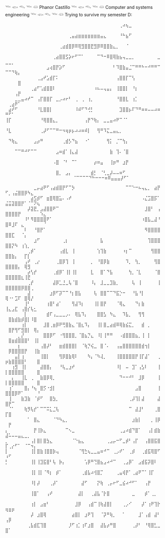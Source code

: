 𓆝 𓆟 𓆞 𓆝 𓆛 Phanor Castillo
𓆝 𓆟 𓆞 𓆝 𓆛 Computer and systems engineering
𓆝 𓆟 𓆞 𓆝 𓆛 Trying to survive my semester D:




⠀⠀⠀⠀⠀⠀⠀⠀⠀⠀⠀⠀⠀⠀⠀⠀⠀⠀⠀⠀⠀⠀⠀⠀⠀⠀⠀⠀⠀⠀⠀⠀⠀⠀⠀⠀⢀⠴⢦⣀⠀⠀⠀⠀⠀⠀⠀⠀⠀⠀⠀⠀⠀⠀
⠀⠀⠀⠀⠀⠀⠀⠀⠀⠀⠀⠀⠀⠀⠀⠀⠀⠀⠀⠀⢀⣤⣴⣶⣶⣶⣶⣶⣶⣶⣤⣄⠀⠀⠀⠀⠘⠓⣦⠋⠀⠀⠀⠀⠀⠀⠀⠀⠀⠀⠀⠀⠀⠀
⠀⠀⠀⠀⠀⠀⠀⠀⠀⠀⠀⠀⠀⠀⠀⠀⠀⢀⣴⣾⣿⡿⠿⢿⣻⣿⣿⣟⣻⡿⠿⣿⣿⣷⣄⡀⠀⠀⠈⠀⠀⠀⠀⠀⠀⠀⠀⠀⠀⠀⠀⠀⠀⠀
⠀⠀⠀⠀⠀⠀⠀⠀⠀⠀⠀⠀⠀⠀⠀⢀⣴⣿⣿⣫⡵⠖⠋⠉⠁⠀⠀⠀⠀⠉⠙⠒⠿⣿⢿⣷⣦⢤⣀⣀⡀⠀⠀⠀⠀⠀⠀⠀⣀⣀⣀⡀⠀⠀
⠀⠀⠀⠀⠀⠀⠀⠀⠀⠀⠀⠀⠀⣠⢴⣿⡟⡵⠋⠀⠀⠀⠀⠀⠀⠀⠀⠀⠀⠀⠀⠀⠀⠀⠃⠹⣿⣷⣤⣈⠉⠛⠛⠓⠒⠚⠛⠛⠉⠉⠉⠙⢷⡄
⠀⠀⠀⠀⠀⠀⠀⠀⠀⠀⢀⣠⠞⣡⣾⡏⠅⠀⠀⠀⠀⠀⠀⠀⠀⠀⠀⠀⠀⠀⠀⠀⠀⠀⠀⢠⣿⣿⡏⠉⢣⠀⠀⠀⠀⠀⠀⠀⠀⠀⠀⠀⠀⣿
⠀⠀⠀⠀⠀⠀⠀⠀⢀⣴⠋⢡⣾⣿⣿⠇⠀⠀⠀⠀⠀⠀⠀⠀⠀⠀⠀⠀⠰⠦⠤⢤⣤⡄⠀⢸⣿⣿⡇⠀⠘⡆⠀⠀⠀⠀⠀⠀⠀⠀⠀⠀⢠⡟
⠀⠀⠀⣀⣀⣤⠴⠞⠉⠀⢠⡏⣿⣿⡏⠀⣀⡠⠴⠖⠃⠀⢀⠀⢀⠀⢰⡀⠀⠀⠀⠀⠀⠀⠀⠘⣿⣿⣇⠀⢰⡁⠀⠀⠀⠀⠀⠀⠀⠀⢀⣴⠟⠁
⠀⣴⠞⠋⠀⠀⠀⠀⠀⠀⠘⣇⣿⣿⡇⠀⠀⠀⠀⠀⠀⠀⠸⠾⠋⠙⢚⡃⠀⠀⠀⠀⠀⠀⠀⠀⣹⣿⣿⡦⠏⠙⠛⠶⠶⠤⠤⠴⠶⠛⠋⠁⠀⠀
⢸⡏⠀⠀⠀⠀⠀⠀⠀⠀⠀⠘⢿⣿⣿⣄⡀⠀⠀⠀⠀⠀⠀⠀⠀⢠⡟⠙⢷⡄⠀⣀⣀⣤⠴⠟⠉⠈⠁⠀⠀⠀⠀⠀⠀⠀⠀⠀⠀⠀⠀⠀⠀⠀
⠘⣇⠀⠀⠀⠀⠀⠀⠀⠀⠀⢀⡼⠋⠉⠉⠛⠒⠲⢶⡶⡦⠴⠴⠶⠾⡇⠀⠀⢻⠛⠹⣍⣀⣤⣄⡀⠀⠀⠀⠀⠀⠀⠀⠀⠀⠀⠀⠀⠀⠀⠀⠀⠀
⠀⠙⢷⣄⠀⠀⠀⠀⠀⣠⡴⠛⠀⠀⠀⠀⠀⠀⢀⣾⡣⠙⣦⠀⠀⠐⠁⠀⠀⠀⠀⠀⢻⡅⠀⡈⠉⢳⡄⠀⠀⠀⠀⠀⠀⠀⠀⠀⠀⠀⠀⠀⠀⠀
⠀⠀⠀⠉⠉⠛⠚⠋⠉⠉⠀⠀⠀⠀⠀⠀⣠⠶⣾⠁⢸⣄⣼⠀⠀⠀⠀⠀⠀⠀⠀⠀⠀⣷⠀⢹⠄⠈⣿⠀⠀⠀⠀⠀⠀⠀⠀⠀⠀⠀⠀⠀⠀⠀
⠀⠀⠀⠀⠀⠀⠀⠀⠀⠀⠀⠀⠀⠀⠀⠠⣿⠀⠈⠃⠀⠉⠁⠀⠀⠀⠀⠀⡴⠶⣤⠀⠀⢸⡶⠛⠀⣰⡟⠀⠀⠀⠀⠀⠀⠀⠀⠀⠀⠀⠀⠀⠀⠀
⠀⠀⠀⠀⠀⠀⠀⠀⠀⠀⠀⠀⠀⠀⠀⠀⣿⡀⠀⣠⡄⠀⠀⠀⠀⠀⠀⣾⡃⠀⠈⢃⣀⡼⠤⠤⠶⠋⠀⠀⠀⠀⠀⠀⠀⠀⠀⠀⠀⠀⠀⠀⠀⠀
⠀⠀⠀⠀⠀⠀⠀⠀⠀⠀⠀⠀⠀⠀⠀⠀⠈⠉⠉⠉⠉⠙⠓⠒⠒⠒⠶⠿⣤⣤⣤⡼⠋⠁⠀

⠀⠀⠀⠀⠀⠀⠀⠀⠀⣀⡤⣴⠟⠋⢠⣴⣾⣿⡟⠋⠉⡳⠀⠀⠀⠀⠀⠀⠀⠀⠀⠀⠀⠀⠀⠀⠀⠀⠉⠉⠑⠒⠦⢤⣄⡀⠀⣴⡟⠋⡀⢠⣬⣿⣿⡿⠳⣄⠀⠀⠀⠀
⠀⠀⠀⠀⠀⠀⠀⠀⣴⣫⡾⠋⠀⣶⣿⢿⣿⣥⠄⠠⠞⠀⠀⠀⠀⠀⠀⠀⠀⠀⠀⠀⠀⠀⠀⠀⠀⠀⠀⠀⠀⠀⠀⠠⣌⣩⣿⡯⠁⣬⣭⣽⣿⣿⡟⠁⠈⠉⠝⢦⠀⠀
⠀⠀⠀⠀⠀⠀⠀⡼⣽⣟⡀⣠⣼⣿⣿⠟⠉⠀⠀⠀⠀⠀⠀⠀⠀⠀⠀⠀⠀⠀⠀⠀⠀⠀⠀⠀⠀⠀⠀⠀⠀⠀⠀⠀⣸⣿⠃⠀⢠⣿⣿⣿⣿⡟⠀⠀⠀⠀⠀⠀⠱⣄
⠀⠀⠀⠀⠀⠀⠸⠃⠻⣿⣿⣿⣿⠟⠁⠀⠀⠀⠀⠀⠀⠀⠀⠀⠀⠀⠀⠀⠀⠀⠀⠀⠀⠀⠀⠀⠀⠀⠀⠀⠀⠀⠀⠰⣿⣧⣀⣼⠘⣿⠿⣸⠏⠀⣄⠀⠀⠀⠀⠀⠀⠈
⠀⠀⠀⠀⠀⠀⠇⠀⠀⠘⣿⡟⠁⠀⠀⠀⠀⠀⠀⠀⠀⠀⠀⠀⠀⠀⠀⠀⠀⠀⠀⠀⠀⠀⠀⠀⠀⠀⠀⠀⠀⠀⠀⠀⠻⣿⣿⣿⣿⣿⣿⣏⠀⠀⠈⡄⠀⠀⠀⠀⠀⠀
⠀⠀⠀⠀⠀⠀⠀⠀⠀⣰⠋⠀⠀⠀⠀⠀⠀⠀⢀⡆⠀⠀⠀⠀⠀⠀⠀⠀⠀⠀⣧⠀⠀⠀⠀⠀⠀⠀⠀⠀⠀⠀⠀⠀⠀⢹⣿⣿⣿⣿⣿⡝⠳⠀⢰⢱⡀⠀⠀⠀⠀⠀
⠀⠀⠀⠀⠀⠀⠀⢀⡾⠁⠀⠀⠀⠀⠀⠀⠀⢠⣾⣇⠀⢸⠀⠀⠀⠀⠀⠀⠀⢱⢹⣷⠀⠀⠀⠀⠀⠰⡆⠉⠀⠀⠀⠀⠀⠀⢻⣿⣿⣿⣿⣷⡄⠀⠀⡏⡇⠀⠀⠀⠀⠀
⠀⠀⠀⠀⠀⠀⢠⠞⠀⢀⡔⠀⠀⠀⠀⠀⢀⣿⡿⢹⠀⢸⠀⠀⠀⠀⠀⡀⠀⠘⣿⡿⣷⠀⠀⠀⠀⠀⠹⡀⠀⢳⡀⠀⠀⠀⠀⢻⣿⣿⣿⣿⣿⡄⠀⢿⣻⠀⠀⠀⠀⠀
⠀⠀⠀⠀⠀⠀⠀⡴⢣⡞⠀⠀⠀⠀⠀⢀⣾⡿⠁⢸⡇⢸⡇⠀⠀⠀⠀⣇⠀⠀⣿⠁⠙⣧⠀⠀⠀⠀⠀⢳⡀⠈⣇⠀⠀⠀⠀⠈⣿⣿⣿⣿⣿⣿⣆⢸⣟⠀⠀⠀⠀⠀
⠀⠀⠀⠀⠀⠀⠀⢀⡞⠀⠀⠀⠀⠀⠀⣼⡿⣁⣘⣀⢧⠈⣿⠀⠀⠀⠀⠸⡄⠀⣸⣀⣀⣹⣷⡀⠀⠀⠀⠀⢧⠀⢸⠀⠀⠀⠀⠀⢸⣿⣿⣿⣿⣿⡿⣿⣿⢀⠀⠀⠀⠀
⠀⠀⠀⠀⠀⠀⠀⣼⠀⠀⠀⠀⠀⠀⣰⡿⠋⡽⠉⠉⠘⡆⣿⣧⠀⠀⠀⠀⢧⠀⣿⣿⠉⠉⠙⣯⡑⠒⠀⠀⠘⣧⠘⡇⠀⠀⠀⠀⠀⢿⠐⠂⣩⠏⠀⣿⢿⡜⠀⠀⠀⠀
⠀⠀⠀⠀⠀⠀⢸⠃⠀⠀⠀⠀⠀⢰⣿⠃⣴⠁⠀⠀⠀⢻⣼⠹⡆⠀⠀⠀⢸⡇⣿⡟⠀⠀⠀⠈⢿⣄⠀⠀⠀⠙⡆⣷⠀⠀⠀⠀⠀⢸⣄⣠⣏⠀⢠⣿⡎⢧⣂⠀⠀⠀
⠀⠀⠀⠀⠀⠀⡇⠀⠀⠀⠀⠀⠀⣾⠏⢠⣀⣀⣀⡠⠄⠀⢿⣧⠹⡄⠀⠀⠀⣿⣿⣣⠀⠳⣄⠀⠀⠹⣧⡀⠀⠀⢻⢻⠀⠀⠀⠀⠀⠀⣿⣷⣾⣷⡾⣿⡇⠸⣿⠀⠀⠀
⠀⠀⠀⠀⠀⢰⡇⠀⠀⠀⠀⠀⣸⣿⢀⣶⡿⠟⢛⣿⣷⣄⠈⣿⣆⠹⡄⠀⠀⢸⡇⣿⣀⣴⣾⠿⢿⣷⣮⣍⡀⠀⠀⣾⠀⡀⠀⠀⠀⠀⣿⡟⢻⠋⣻⣿⡇⠀⢿⡄⠀⠀
⠀⠀⠀⠀⡀⡜⠀⠀⠀⠀⠀⠀⣿⣿⡿⠋⠀⠐⢻⣿⣿⣿⡀⠈⣿⣦⡙⣄⠀⠸⡇⢸⠛⠛⠀⠀⠠⣾⣿⣿⣿⣦⡀⢸⠀⡇⠀⠀⠀⠀⣿⣶⣾⣿⣿⣿⠃⠀⢸⡇⠀⠀
⠀⠀⠀⠀⡆⠀⠀⠀⠀⠀⠀⢠⣿⡼⠃⠀⠀⣶⣾⣿⣿⣿⡇⠀⠈⢷⡙⢮⣀⠀⣿⠈⠄⠀⠀⢠⣤⣿⣿⣿⣿⣿⣿⣾⢲⡇⠀⠀⠀⠀⡿⣿⣿⣿⣿⡟⠀⠀⢸⣷⠀⠀
⠀⠀⠀⣤⡇⢰⠀⠀⠀⠀⠀⢸⣿⡇⠀⠀⠀⢻⡿⣿⣷⢿⠇⠀⠀⠀⠳⡄⠈⠳⢼⡀⠀⠀⠀⢸⣿⣿⣿⣿⣿⡟⢸⡏⣼⠁⠀⠀⢀⡶⣷⣿⣿⣿⣿⠃⠀⠀⠀⣿⠀⠀
⠀⠀⢰⣻⠀⢸⡇⠀⠀⠀⠀⣼⣿⣿⡄⠀⠀⠘⢧⣀⣰⠞⠀⠀⠀⠀⠀⠀⠀⠀⠀⠀⠀⠀⠀⠸⡇⠀⠤⠀⣹⠁⢠⣣⠇⠀⠀⠀⢸⡇⣿⣿⣿⣿⣿⠀⠀⠀⠀⣿⠀⠀
⠀⠀⡄⠀⠀⢸⣇⠀⢀⠀⠀⣷⣿⡿⢿⡀⠀⠀⠀⠀⠀⠀⠀⠀⠀⠀⠀⠀⠀⠀⠀⠀⠀⠀⠀⠀⠙⠒⠒⠚⠃⠀⣸⡿⠀⠀⠀⠀⢸⡇⣿⣿⣿⣿⣿⠀⠀⠀⠀⣿⠀⠀
⠀⢰⠁⠀⠀⠀⣿⡄⠘⢦⠀⣿⡫⠐⣺⡇⠀⠀⠀⠀⠀⠀⠀⠀⠀⠀⠀⠀⠀⠀⠀⠀⠀⠀⠀⠀⠀⠀⠀⠀⠀⣠⣿⠀⠀⠀⠀⠀⢸⣿⣿⣿⡿⠟⠁⠀⠀⠀⠀⠘⠀⠀
⠀⢸⠀⠀⠀⣷⣹⣷⠀⠈⡾⠋⠀⠀⣿⣳⡀⠀⠀⠀⠀⠀⠀⠀⠀⠀⠀⠀⠀⠀⠀⠀⠀⠀⠀⠀⠀⠀⠀⢀⡼⢹⡇⣼⠀⠀⠀⠀⣼⣿⡟⠉⠀⠀⠀⠀⠀⠀⠀⠀⠀⠀
⠀⠈⠁⠀⠀⠀⢷⡻⢧⡞⠁⠉⠉⠭⣅⣈⢧⠀⠀⠀⠀⠀⠀⠀⠀⠀⠀⠀⠀⠀⠀⠀⠀⠀⠀⠀⠀⠀⠀⠉⠀⣼⣸⠃⠀⠀⠀⢀⣿⡏⣿⠀⠀⠀⠀⠀⠀⠀⠀⠀⠀⠀
⠀⠀⠀⠀⠀⠀⠀⠁⠀⣿⣄⠀⠀⠀⠀⠈⠙⠳⣄⡀⠀⠀⠀⠀⠀⠀⠀⠀⠀⠀⠀⠀⠀⠀⠀⠀⠀⠀⠀⠀⣰⣷⡇⠀⠀⠀⡀⢸⡿⠀⡟⠀⠀⠀⠀⠀⠀⠀⠀⠀⠀⠀
⡄⠀⠀⠀⠀⠀⠀⠀⠀⡟⢸⡷⣄⠀⠀⠀⠀⠀⠀⠉⠢⣀⠀⠀⠀⠀⠀⠀⠀⠀⠀⠀⠀⠀⠀⠀⢀⣠⠴⣾⠙⣿⠁⠀⠀⢠⡇⣾⣷⣼⠥⠤⠤⣤⣄⣀⡀⠀⠀⠀⠀⠀
⡀⠀⠀⠀⠀⠀⠀⠀⢠⡇⣿⡇⣿⣳⣄⠀⠀⠀⠀⠀⠀⠈⠑⣦⣄⠀⠀⠀⠀⠀⠀⠀⢀⣠⡤⠒⠋⣀⡾⠃⢠⡏⠀⠀⢠⣿⣿⣯⣿⡏⢀⡔⠋⠁⠀⠈⠉⠲⡄⠀⠀⠀
⡇⠀⠀⠀⠀⠀⠀⠀⢸⡇⣿⣷⢸⣿⣿⡷⢤⠀⠀⠀⠀⠀⠀⠈⢻⣓⢦⣀⣀⣤⠶⠚⠉⠀⢀⡠⠞⠁⠀⢀⡾⠀⠀⢀⣾⣯⢿⣿⠋⠰⠋⠀⠀⠀⠀⠀⠀⠀⠀⠀⠀⠀
⡃⠀⠀⠀⠀⠀⠀⠀⢸⡇⢸⣹⣯⣿⠃⢧⠀⡷⡄⠀⠀⠀⠀⠀⠀⢡⡿⠛⢙⣿⣦⣠⠴⠚⠉⠀⠀⢀⣠⡿⠁⠀⣠⣾⣯⡽⣿⠇⠀⠀⠀⠀⠀⠀⠀⠀⠀⠀⠀⠀⠀⠀
⠀⠀⠀⠀⠀⠀⠀⠀⢸⡇⢸⡇⠈⠻⡆⠀⡾⠁⠀⠀⠀⠀⠀⠀⢀⣾⣧⠴⢺⣿⡉⠀⠀⠀⠀⢀⣤⢾⡟⠁⢀⣴⠟⠉⠁⢸⡏⠀⠀⠀⠀⠀⠀⠀⠀⠀⠀⠀⠀⠀⠀⠀
⠀⠀⠀⠀⠀⠀⠀⠀⠸⡇⡼⠀⠀⠀⢀⡼⠁⠀⠀⠀⠀⠀⠀⠀⣼⠋⠀⠀⠀⡝⢷⠀⢀⡤⠖⠋⣀⣮⠴⠚⠋⠁⠀⠀⢠⡟⠀⠀⠀⠀⠀⠀⠀⠀⠀⠀⠀⠀⠀⠀⠀⠀
⠀⠀⠀⠀⠀⠀⠀⠀⢸⣿⠁⠀⠀⢠⠞⠀⠀⠀⠀⠀⠀⠀⠀⣼⡇⠀⠀⢀⣼⣧⠈⡗⣿⠀⠀⠀⠀⠀⠀⠀⣀⠀⠀⠀⡾⠁⢀⡀⠀⠀⠀⠀⠀⠀⠀⠀⠀⠀⠀⠀⠀⠀
⠀⠀⠀⠀⠀⠀⠀⠀⢰⡇⠀⣠⣶⠃⠀⠀⠀⠀⠀⠀⠀⠀⣸⡿⠀⠀⢠⣾⠉⢸⢷⣼⣿⡇⠀⠀⠀⢀⡠⠊⠀⠀⠀⡼⠁⢰⠟⢹⡗⢶⣶⡶⠀⠀⠀⠀⠀⠀⠀⠀⠀⠀
⠀⠀⠀⠀⠀⠀⠀⠀⡼⠀⣰⣿⢿⠀⠀⠀⠀⠀⠀⠀⠀⣴⣿⡇⠀⣰⠟⢹⠀⠀⠈⡽⠛⢷⡀⠀⠀⠁⠀⠀⠀⠀⣸⠁⢠⣾⠀⣼⠃⢠⡿⠀⠀⠀⠀⠀⠀⠀⠀⠀⠀⠀
⠀⠀⠀⠀⠀⠀⠀⢀⣧⣾⣏⢹⣿⠀⠀⠀⠀⠀⠀⠀⡸⠋⢰⡁⢰⠏⣰⣿⠀⠀⣼⣧⡴⠛⣿⠀⠀⠀⠀⠀⢀⡼⠃⠀⠘⢿⣿⣃⣀⣿⠁⠀⠀⠀⠀⠀⠀⠀⠀⠀⠀⠀

<!---
Iskandar33/Iskandar33 is a ✨ special ✨ repository because its `README.md` (this file) appears on your GitHub profile.
You can click the Preview link to take a look at your changes.
--->
